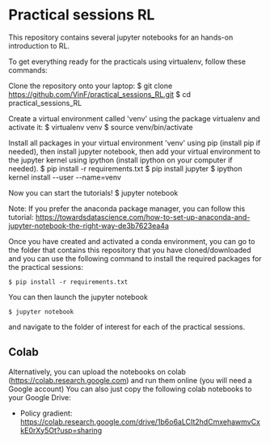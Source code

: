# Practical sessions RL

This repository contains several jupyter notebooks for an hands-on introduction to RL.

To get everything ready for the practicals using virtualenv, follow these commands:

Clone the repository onto your laptop:
$ git clone https://github.com/VinF/practical_sessions_RL.git
$ cd practical_sessions_RL

Create a virtual environment called 'venv' using the package virtualenv and activate it:
$ virtualenv venv
$ source venv/bin/activate

Install all packages in your virtual environment 'venv' using pip (install pip if needed), then install jupyter notebook, then add your virtual environment to the jupyter kernel using ipython (install ipython on your computer if needed).
$ pip install -r requirements.txt
$ pip install jupyter
$ ipython kernel install --user --name=venv

Now you can start the tutorials!
$ jupyter notebook



Note: If you prefer the anaconda package manager, you can follow this tutorial:
https://towardsdatascience.com/how-to-set-up-anaconda-and-jupyter-notebook-the-right-way-de3b7623ea4a

Once you have created and activated a conda environment, you can go to the folder that contains this repository that you have cloned/downloaded and you can use the following command to install the required packages for the practical sessions:
```
$ pip install -r requirements.txt
```

You can then launch the jupyter notebook
```
$ jupyter notebook
```
and navigate to the folder of interest for each of the practical sessions.


## Colab

Alternatively, you can upload the notebooks on colab (https://colab.research.google.com) and run them online (you will need a Google account)
You can also just copy the following colab notebooks to your Google Drive:
* Policy gradient: https://colab.research.google.com/drive/1b6o6aLCIt2hdCmxehawmvCxkE0rXy5Ot?usp=sharing
